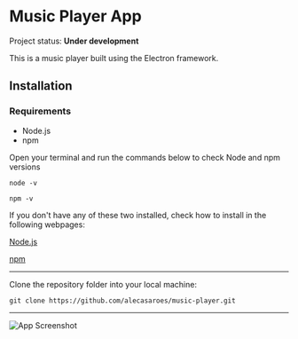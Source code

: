 # Music Player App

Project status: **Under development**

This is a music player built using the Electron framework.

## Installation

### Requirements

- Node.js
- npm


Open your terminal and run the commands below to check Node and npm versions
```
node -v
```

```
npm -v
```


If you don't have any of these two installed, check how to install in the following webpages:

[Node.js](https://nodejs.org/en/download)

[npm](https://docs.npmjs.com/cli/v8/commands/npm-install)

---

Clone the repository folder into your local machine:

```
git clone https://github.com/alecasaroes/music-player.git
```

---

![App Screenshot](../_images/screenshot.png)